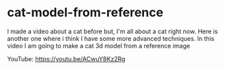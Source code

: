 # cat-model-from-reference
I made a video about a cat before but, I'm all about a cat right now. Here is another one where i think I have some more advanced techniques. In this video I am going to make a cat 3d model from a reference image

YouTube:   https://youtu.be/ACwuY8Kz2Rg
